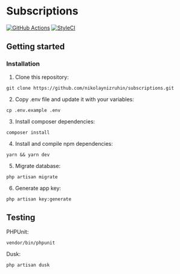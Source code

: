 # Subscriptions

[![GitHub Actions](https://github.com/nikolaynizruhin/libra/workflows/Laravel/badge.svg)](https://github.com/nikolaynizruhin/libra/workflows/Laravel/badge.svg)
[![StyleCI](https://github.styleci.io/repos/220341513/shield?branch=master)](https://github.styleci.io/repos/220341513)

## Getting started

### Installation

1. Clone this repository:
```
git clone https://github.com/nikolaynizruhin/subscriptions.git
```
2. Copy .env file and update it with your variables:
```
cp .env.example .env
```
3. Install composer dependencies:
```
composer install
```
4. Install and compile npm dependencies:
```
yarn && yarn dev
```
5. Migrate database:
```
php artisan migrate
```
6. Generate app key:
```
php artisan key:generate
```

## Testing
PHPUnit:
```
vendor/bin/phpunit
```
Dusk:
```
php artisan dusk
```
